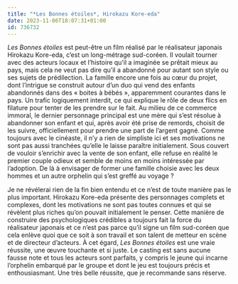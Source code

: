 ```yaml
---
title: "*Les Bonnes étoiles*, Hirokazu Kore-eda"
date: 2023-11-06T18:07:31+01:00
id: 736732 
---
```


*Les Bonnes étoiles* est peut-être un film réalisé par le réalisateur japonais Hirokazu Kore-eda, c’est un long-métrage sud-coréen. Il voulait tourner avec des acteurs locaux et l’histoire qu’il a imaginée se prêtait mieux au pays, mais cela ne veut pas dire qu’il a abandonné pour autant son style ou ses sujets de prédilection. La famille encore une fois au cœur du projet, dont l’intrigue se construit autour d’un duo qui vend des enfants abandonnés dans des « boites à bébés », apparemment courantes dans le pays. Un trafic logiquement interdit, ce qui explique le rôle de deux flics en filature pour tenter de les prendre sur le fait. Au milieu de ce commerce immoral, le dernier personnage principal est une mère qui s’est résolue à abandonner son enfant et qui, après avoir été prise de remords, choisit de les suivre, officiellement pour prendre une part de l’argent gagné. Comme toujours avec le cinéaste, il n’y a rien de simpliste ici et ses motivations ne sont pas aussi tranchées qu’elle le laisse paraître initialement. Sous couvert de vouloir s’enrichir avec la vente de son enfant, elle refuse en réalité le premier couple odieux et semble de moins en moins intéressée par l’adoption. De là à envisager de former une famille choisie avec les deux hommes et un autre orphelin qui s’est greffé au voyage ?

Je ne révélerai rien de la fin bien entendu et ce n’est de toute manière pas le plus important. Hirokazu Kore-eda présente des personnages complets et complexes, dont les motivations ne sont pas toutes connues et qui se révèlent plus riches qu’on pouvait initialement le penser. Cette manière de construire des psychologiques crédibles a toujours fait la force du réalisateur japonais et ce n’est pas parce qu’il signe un film sud-coréen que cela enlève quoi que ce soit à son travail et son talent de metteur en scène et de directeur d’acteurs. À cet égard, *Les Bonnes étoiles* est une vraie réussite, une œuvre touchante et si juste. Le casting est sans aucune fausse note et tous les acteurs sont parfaits, y compris le jeune qui incarne l’orphelin embarqué par le groupe et dont le jeu est toujours précis et enthousiasmant. Une très belle réussite, que je recommande sans réserve. 
